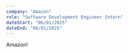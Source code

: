 ```yaml
---
company: "Amazon"
role: "Software Development Engineer Intern"
dateStart: "06/01/2025"
dateEnd: "08/01/2025"
---
```


Amazon!